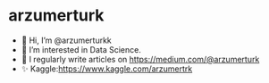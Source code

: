 # arzumerturk
* 👋 Hi, I’m @arzumerturkk
* 🌱 I’m interested in Data Science.
* 📝 I regularly write articles on https://medium.com/@arzumerturk
* ✨ Kaggle:https://www.kaggle.com/arzumertrk
  

